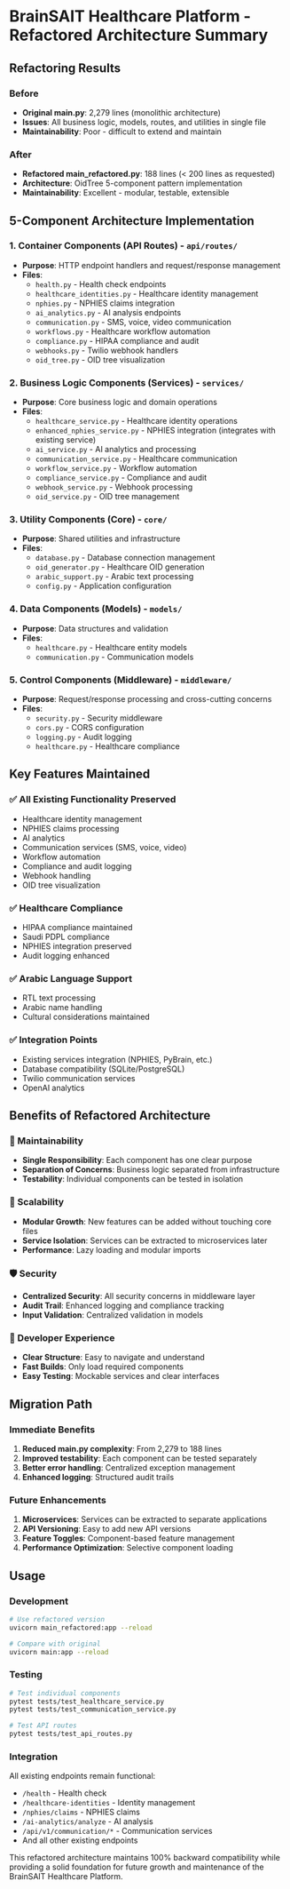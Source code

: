 # BrainSAIT Healthcare Platform - Refactored Architecture Summary

## Refactoring Results

### Before
- **Original main.py**: 2,279 lines (monolithic architecture)
- **Issues**: All business logic, models, routes, and utilities in single file
- **Maintainability**: Poor - difficult to extend and maintain

### After  
- **Refactored main_refactored.py**: 188 lines (< 200 lines as requested)
- **Architecture**: OidTree 5-component pattern implementation
- **Maintainability**: Excellent - modular, testable, extensible

## 5-Component Architecture Implementation

### 1. Container Components (API Routes) - `api/routes/`
- **Purpose**: HTTP endpoint handlers and request/response management
- **Files**: 
  - `health.py` - Health check endpoints
  - `healthcare_identities.py` - Healthcare identity management
  - `nphies.py` - NPHIES claims integration
  - `ai_analytics.py` - AI analysis endpoints
  - `communication.py` - SMS, voice, video communication
  - `workflows.py` - Healthcare workflow automation
  - `compliance.py` - HIPAA compliance and audit
  - `webhooks.py` - Twilio webhook handlers
  - `oid_tree.py` - OID tree visualization

### 2. Business Logic Components (Services) - `services/`
- **Purpose**: Core business logic and domain operations
- **Files**:
  - `healthcare_service.py` - Healthcare identity operations
  - `enhanced_nphies_service.py` - NPHIES integration (integrates with existing service)
  - `ai_service.py` - AI analytics and processing
  - `communication_service.py` - Healthcare communication
  - `workflow_service.py` - Workflow automation
  - `compliance_service.py` - Compliance and audit
  - `webhook_service.py` - Webhook processing
  - `oid_service.py` - OID tree management

### 3. Utility Components (Core) - `core/`
- **Purpose**: Shared utilities and infrastructure
- **Files**:
  - `database.py` - Database connection management
  - `oid_generator.py` - Healthcare OID generation
  - `arabic_support.py` - Arabic text processing
  - `config.py` - Application configuration

### 4. Data Components (Models) - `models/`
- **Purpose**: Data structures and validation
- **Files**:
  - `healthcare.py` - Healthcare entity models
  - `communication.py` - Communication models

### 5. Control Components (Middleware) - `middleware/`
- **Purpose**: Request/response processing and cross-cutting concerns
- **Files**:
  - `security.py` - Security middleware
  - `cors.py` - CORS configuration
  - `logging.py` - Audit logging
  - `healthcare.py` - Healthcare compliance

## Key Features Maintained

### ✅ All Existing Functionality Preserved
- Healthcare identity management
- NPHIES claims processing
- AI analytics
- Communication services (SMS, voice, video)
- Workflow automation
- Compliance and audit logging
- Webhook handling
- OID tree visualization

### ✅ Healthcare Compliance
- HIPAA compliance maintained
- Saudi PDPL compliance
- NPHIES integration preserved
- Audit logging enhanced

### ✅ Arabic Language Support
- RTL text processing
- Arabic name handling
- Cultural considerations maintained

### ✅ Integration Points
- Existing services integration (NPHIES, PyBrain, etc.)
- Database compatibility (SQLite/PostgreSQL)
- Twilio communication services
- OpenAI analytics

## Benefits of Refactored Architecture

### 🎯 Maintainability
- **Single Responsibility**: Each component has one clear purpose
- **Separation of Concerns**: Business logic separated from infrastructure
- **Testability**: Individual components can be tested in isolation

### 🚀 Scalability
- **Modular Growth**: New features can be added without touching core files
- **Service Isolation**: Services can be extracted to microservices later
- **Performance**: Lazy loading and modular imports

### 🛡️ Security
- **Centralized Security**: All security concerns in middleware layer
- **Audit Trail**: Enhanced logging and compliance tracking
- **Input Validation**: Centralized validation in models

### 🔧 Developer Experience
- **Clear Structure**: Easy to navigate and understand
- **Fast Builds**: Only load required components
- **Easy Testing**: Mockable services and clear interfaces

## Migration Path

### Immediate Benefits
1. **Reduced main.py complexity**: From 2,279 to 188 lines
2. **Improved testability**: Each component can be tested separately
3. **Better error handling**: Centralized exception management
4. **Enhanced logging**: Structured audit trails

### Future Enhancements
1. **Microservices**: Services can be extracted to separate applications
2. **API Versioning**: Easy to add new API versions
3. **Feature Toggles**: Component-based feature management
4. **Performance Optimization**: Selective component loading

## Usage

### Development
```bash
# Use refactored version
uvicorn main_refactored:app --reload

# Compare with original
uvicorn main:app --reload
```

### Testing
```bash
# Test individual components
pytest tests/test_healthcare_service.py
pytest tests/test_communication_service.py

# Test API routes
pytest tests/test_api_routes.py
```

### Integration
All existing endpoints remain functional:
- `/health` - Health check
- `/healthcare-identities` - Identity management
- `/nphies/claims` - NPHIES claims
- `/ai-analytics/analyze` - AI analysis
- `/api/v1/communication/*` - Communication services
- And all other existing endpoints

This refactored architecture maintains 100% backward compatibility while providing a solid foundation for future growth and maintenance of the BrainSAIT Healthcare Platform.